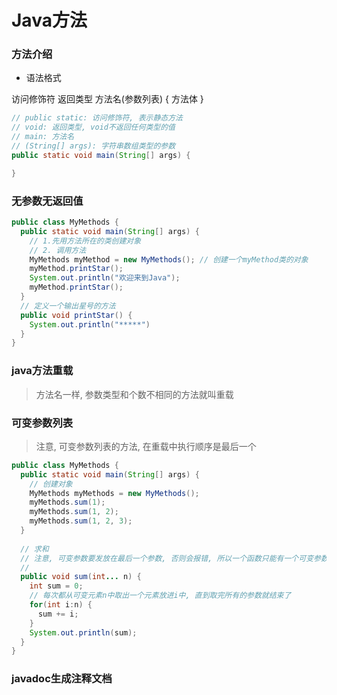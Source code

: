 # Java方法

### 方法介绍

- 语法格式

访问修饰符 返回类型 方法名(参数列表) {
    方法体
}

```java
// public static: 访问修饰符, 表示静态方法
// void: 返回类型, void不返回任何类型的值
// main: 方法名 
// (String[] args): 字符串数组类型的参数
public static void main(String[] args) {

}
```

### 无参数无返回值

```java
public class MyMethods {
  public static void main(String[] args) {
    // 1.先用方法所在的类创建对象
    // 2. 调用方法
    MyMethods myMethod = new MyMethods(); // 创建一个myMethod类的对象
    myMethod.printStar();
    System.out.println("欢迎来到Java");
    myMethod.printStar();
  }
  // 定义一个输出星号的方法
  public void printStar() {
    System.out.println("*****")
  }
}
```

### java方法重载

> 方法名一样, 参数类型和个数不相同的方法就叫重载

### 可变参数列表

> 注意, 可变参数列表的方法, 在重载中执行顺序是最后一个

```java
public class MyMethods {
  public static void main(String[] args) {
    // 创建对象
    MyMethods myMethods = new MyMethods();
    myMethods.sum(1);
    myMethods.sum(1, 2);
    myMethods.sum(1, 2, 3);
  }
  
  // 求和
  // 注意, 可变参数要发放在最后一个参数, 否则会报错, 所以一个函数只能有一个可变参数列表
  // 
  public void sum(int... n) {
    int sum = 0;
    // 每次都从可变元素n中取出一个元素放进i中, 直到取完所有的参数就结束了
    for(int i:n) {
      sum += i;
    }
    System.out.println(sum);
  }
}
```

### javadoc生成注释文档